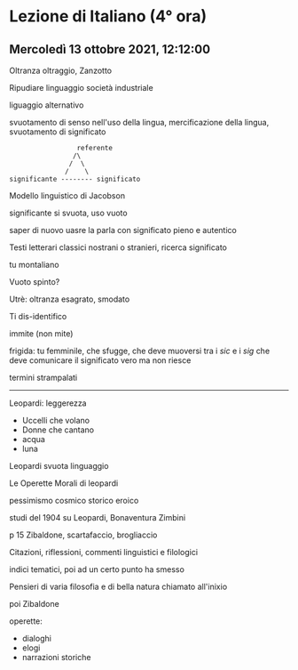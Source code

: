 # Lezione di Italiano (4° ora) 
## Mercoledì 13 ottobre 2021, 12:12:00

Oltranza oltraggio, Zanzotto

Ripudiare linguaggio società industriale


liguaggio alternativo


svuotamento di senso nell'uso della lingua, mercificazione della lingua, svuotamento di significato

				     referente
					/\
				   /  \
				  /    \
	significante -------- significato

Modello linguistico di Jacobson

significante si svuota, uso vuoto


saper di nuovo uasre la parla con significato pieno e autentico


Testi letterari classici nostrani o stranieri, ricerca significato


tu montaliano


Vuoto spinto?

Utrè: oltranza
esagrato, smodato


Ti dis-identifico

immite (non mite)

frigida: tu femminile, che sfugge, che deve muoversi tra i _sic_ e i _sig_ che deve comunicare il significato vero ma non riesce

termini strampalati


---

Leopardi: leggerezza
* Uccelli che volano
* Donne che cantano
* acqua
* luna


Leopardi svuota linguaggio


Le Operette Morali di leopardi

pessimismo
cosmico 
storico
eroico

studi del 1904 su Leopardi, Bonaventura Zimbini


p 15 Zibaldone, scartafaccio, brogliaccio

Citazioni, riflessioni, commenti linguistici e filologici


indici tematici, poi ad un certo punto ha smesso


Pensieri di varia filosofia e di bella natura chiamato all'inixio

poi Zibaldone


operette:
* dialoghi
* elogi
* narrazioni storiche
<!--stackedit_data:
eyJoaXN0b3J5IjpbMzgxNzI4ODA1LDE0MzI5MTc0MzcsLTEyMD
I3NTQyOTMsLTE2MjYyNDczNzQsLTE0MDc0NzgzNTVdfQ==
-->